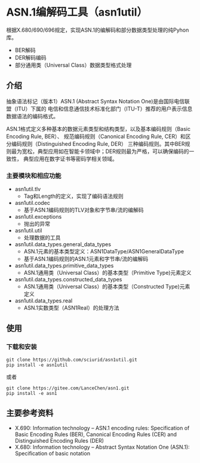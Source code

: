 # ASN.1编解码工具（asn1util）

根据X.680/690/696规定，实现ASN.1的编解码和部分数据类型处理的纯Pyhon库。

- BER解码
- DER解码编码
- 部分通用类（Universal Class）数据类型格式处理

## 介绍

抽象语法标记（版本1）ASN.1 (Abstract Syntax Notation One)是由国际电信联盟（ITU）下属的
电信和信息通信技术标准化部门（ITU-T）推荐的用户表示信息数据语法的编码格式。

ASN.1格式定义多种基本的数据元素类型和结构类型，以及基本编码规则（Basic Encoding Rule, BER）、
规范编码规则（Canonical Encoding Rule, CER）和区分编码规则（Distinguished Encoding Rule, DER）
三种编码规则。其中BER规则最为宽松，典型应用如在智能卡领域中；DER规则最为严格，可以确保编码的一致性，
典型应用在数字证书等密码学相关领域。

### 主要模块和相应功能

- asn1util.tlv
  - Tag和Length的定义，实现了编码语法规则
- asn1util.codec
  - 基于ASN.1编码规则的TLV对象和字节串/流的编解码
- asn1util.exceptions
  - 抛出的异常
- asn1util.util
  - 处理数据的工具
- asn1util.data_types.general_data_types
  - ASN.1元素的基本类型定义：ASN1DataType/ASN1GeneralDataType
  - 基于ASN.1编码规则的ASN.1元素和字节串/流的编解码
- asn1util.data_types.primitive_data_types
  - ASN.1通用类（Universal Class）的基本类型（Primitive Type)元素定义
- asn1util.data_types.constructed_data_types
  - ASN.1通用类（Universal Class）的基本类型（Constructed Type)元素定义
- asn1util.data_types.real
  - ASN.1实数类型（ASN1Real）的处理方法

## 使用

### 下载和安装

```
git clone https://github.com/sciurid/asn1util.git
pip install -e asn1util
```

或者

```
git clone https://gitee.com/LanceChen/asn1.git
pip install -e asn1
```



## 主要参考资料

- X.690: Information technology – ASN.1 encoding rules: Specification of Basic Encoding Rules (BER), 
Canonical Encoding Rules (CER) and Distinguished Encoding Rules (DER)
- X.680: Information technology – Abstract Syntax Notation One (ASN.1): Specification of basic 
notation
